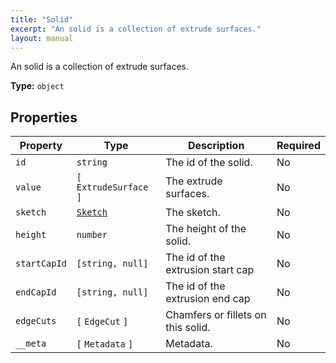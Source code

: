 ```yaml
---
title: "Solid"
excerpt: "An solid is a collection of extrude surfaces."
layout: manual
---
```


An solid is a collection of extrude surfaces.



**Type:** `object`





## Properties

| Property | Type | Description | Required |
|----------|------|-------------|----------|
| `id` |`string`| The id of the solid. | No |
| `value` |`[` `ExtrudeSurface` `]`| The extrude surfaces. | No |
| `sketch` |[`Sketch`](/docs/kcl/types/Sketch)| The sketch. | No |
| `height` |`number`| The height of the solid. | No |
| `startCapId` |`[string, null]`| The id of the extrusion start cap | No |
| `endCapId` |`[string, null]`| The id of the extrusion end cap | No |
| `edgeCuts` |`[` `EdgeCut` `]`| Chamfers or fillets on this solid. | No |
| `__meta` |`[` `Metadata` `]`| Metadata. | No |


